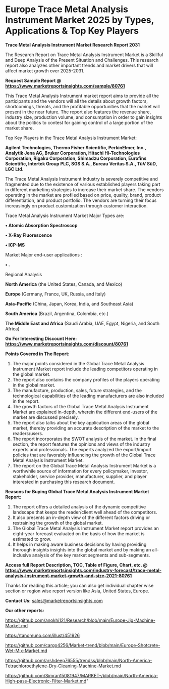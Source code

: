# Europe Trace Metal Analysis Instrument Market 2025 by Types, Applications & Top Key Players

<strong>Trace Metal Analysis Instrument Market Research Report 2031</strong>

The Research Report on Trace Metal Analysis Instrument Market is a Skillful and Deep Analysis of the Present Situation and Challenges. This research report also analyzes other important trends and market drivers that will affect market growth over 2025-2031.

<strong>Request Sample Report @ <a href=https://www.marketreportsinsights.com/sample/80761>https://www.marketreportsinsights.com/sample/80761</a></strong>

This Trace Metal Analysis Instrument market report aims to provide all the participants and the vendors will all the details about growth factors, shortcomings, threats, and the profitable opportunities that the market will present in the near future. The report also features the revenue share, industry size, production volume, and consumption in order to gain insights about the politics to contest for gaining control of a large portion of the market share.

Top Key Players in the Trace Metal Analysis Instrument Market:

<strong>Agilent Technologies, Thermo Fisher Scientific, PerkinElmer, Inc., Analytik Jena AG, Bruker Corporation, Hitachi Hi-Technologies Corporation, Rigaku Corporation, Shimadzu Corporation, Eurofins Scientific, Intertek Group PLC, SGS S.A., Bureau Veritas S.A., TüV SüD, LGC Ltd.</strong>

The Trace Metal Analysis Instrument Industry is severely competitive and fragmented due to the existence of various established players taking part in different marketing strategies to increase their market share. The vendors operating in the market are profiled based on price, quality, brand, product differentiation, and product portfolio. The vendors are turning their focus increasingly on product customization through customer interaction.

Trace Metal Analysis Instrument Market Major Types are:

<strong>• Atomic Absorption Spectroscop

• X-Ray Fluorescence

• ICP-MS</strong>

Market Major end-user applications :

<strong>• .</strong>

Regional Analysis

</u><strong><b>North America</b></strong> (the United States, Canada, and Mexico)

<strong><b>Europe </b></strong>(Germany, France, UK, Russia, and Italy)

<strong><b>Asia-Pacific</b></strong> (China, Japan, Korea, India, and Southeast Asia)

<strong><b>South America</b></strong> (Brazil, Argentina, Colombia, etc.)

<strong><b>The Middle East and Africa</b></strong> (Saudi Arabia, UAE, Egypt, Nigeria, and South Africa)

<strong>Go For Interesting Discount Here: <a href=https://www.marketreportsinsights.com/discount/80761>https://www.marketreportsinsights.com/discount/80761</a></strong>

<strong>Points Covered in The Report:</strong>
<ol>
  <li>The major points considered in the Global Trace Metal Analysis Instrument Market report include the leading competitors operating in the global market.</li>
  <li>The report also contains the company profiles of the players operating in the global market.</li>
  <li>The manufacture, production, sales, future strategies, and the technological capabilities of the leading manufacturers are also included in the report.</li>
  <li>The growth factors of the Global Trace Metal Analysis Instrument Market are explained in-depth, wherein the different end-users of the market are discussed precisely.</li>
  <li>The report also talks about the key application areas of the global market, thereby providing an accurate description of the market to the readers/users.</li>
  <li>The report incorporates the SWOT analysis of the market. In the final section, the report features the opinions and views of the industry experts and professionals. The experts analyzed the export/import policies that are favorably influencing the growth of the Global Trace Metal Analysis Instrument Market.</li>
  <li>The report on the Global Trace Metal Analysis Instrument Market is a worthwhile source of information for every policymaker, investor, stakeholder, service provider, manufacturer, supplier, and player interested in purchasing this research document.</li>
</ol>
<strong>Reasons for Buying Global Trace Metal Analysis Instrument Market Report:</strong>

<ol>
  <li>The report offers a detailed analysis of the dynamic competitive landscape that keeps the reader/client well ahead of the competitors.</li>
  <li>It also presents an in-depth view of the different factors driving or restraining the growth of the global market.</li>
  <li>The Global Trace Metal Analysis Instrument Market report provides an eight-year forecast evaluated on the basis of how the market is estimated to grow.</li>
  <li>It helps in making aware business decisions by having providing thorough insights insights into the global market and by making an all-inclusive analysis of the key market segments and sub-segments.</li>
</ol>
<strong>Access full Report Description, TOC, Table of Figure, Chart, etc. @ <a href=https://www.marketreportsinsights.com/industry-forecast/trace-metal-analysis-instrument-market-growth-and-size-2021-80761>https://www.marketreportsinsights.com/industry-forecast/trace-metal-analysis-instrument-market-growth-and-size-2021-80761</a></strong>


Thanks for reading this article; you can also get individual chapter wise section or region wise report version like Asia, United States, Europe.

<strong>Contact Us:</strong>
sales@marketreportsinsights.com

<strong>Our other reports:</strong>

<a href=https://github.com/anokhi121/Research/blob/main/Europe-Jig-Machine-Market.md>https://github.com/anokhi121/Research/blob/main/Europe-Jig-Machine-Market.md</a>

<a href=https://tanomuno.com/illust/451926>https://tanomuno.com/illust/451926</a>

<a href=https://github.com/cargo4256/Market-trend/blob/main/Europe-Shotcrete-Wet-Mix-Market.md>https://github.com/cargo4256/Market-trend/blob/main/Europe-Shotcrete-Wet-Mix-Market.md</a>

<a href=https://github.com/arshdeep76555/trendss/blob/main/North-America-Tetrachloroethylene-Dry-Cleaning-Machine-Market.md>https://github.com/arshdeep76555/trendss/blob/main/North-America-Tetrachloroethylene-Dry-Cleaning-Machine-Market.md</a>

<a href=https://github.com/Simran15081947/MARKET-/blob/main/North-America-High-pass-Electronic-Filter-Market.md>https://github.com/Simran15081947/MARKET-/blob/main/North-America-High-pass-Electronic-Filter-Market.md</a>"
